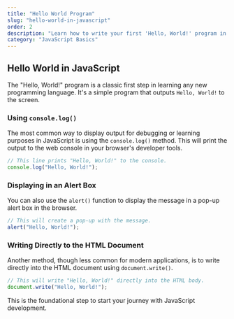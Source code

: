 ```yaml
---
title: "Hello World Program"
slug: "hello-world-in-javascript"
order: 2
description: "Learn how to write your first 'Hello, World!' program in JavaScript."
category: "JavaScript Basics"
---
```


## Hello World in JavaScript

The "Hello, World!" program is a classic first step in learning any new programming language. It's a simple program that outputs `Hello, World!` to the screen.

### Using `console.log()`

The most common way to display output for debugging or learning purposes in JavaScript is using the `console.log()` method. This will print the output to the web console in your browser's developer tools.

```javascript
// This line prints "Hello, World!" to the console.
console.log("Hello, World!");
```

### Displaying in an Alert Box

You can also use the `alert()` function to display the message in a pop-up alert box in the browser.

```javascript
// This will create a pop-up with the message.
alert("Hello, World!");
```

### Writing Directly to the HTML Document

Another method, though less common for modern applications, is to write directly into the HTML document using `document.write()`.

```javascript
// This will write "Hello, World!" directly into the HTML body.
document.write("Hello, World!");
```

This is the foundational step to start your journey with JavaScript development.
